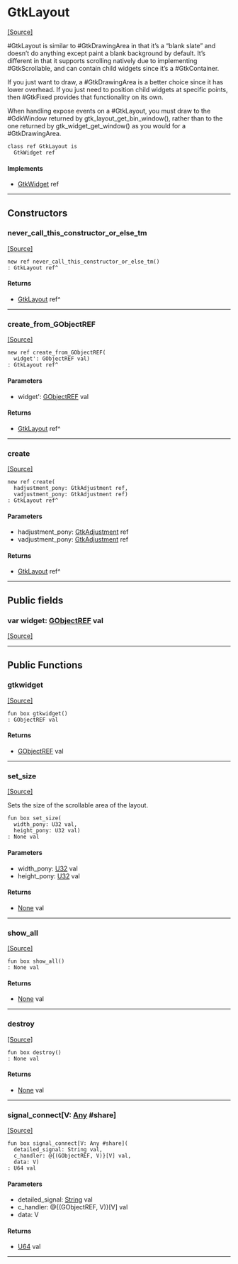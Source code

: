 # GtkLayout
<span class="source-link">[[Source]](src/gtk3/GtkLayout.md#L6)</span>

#GtkLayout is similar to #GtkDrawingArea in that it’s a “blank slate” and
doesn’t do anything except paint a blank background by default. It’s
different in that it supports scrolling natively due to implementing
#GtkScrollable, and can contain child widgets since it’s a #GtkContainer.

If you just want to draw, a #GtkDrawingArea is a better choice since it has
lower overhead. If you just need to position child widgets at specific
points, then #GtkFixed provides that functionality on its own.

When handling expose events on a #GtkLayout, you must draw to the #GdkWindow
returned by gtk_layout_get_bin_window(), rather than to the one returned by
gtk_widget_get_window() as you would for a #GtkDrawingArea.


```pony
class ref GtkLayout is
  GtkWidget ref
```

#### Implements

* [GtkWidget](gtk3-GtkWidget.md) ref

---

## Constructors

### never_call_this_constructor_or_else_tm
<span class="source-link">[[Source]](src/gtk3/GtkLayout.md#L24)</span>


```pony
new ref never_call_this_constructor_or_else_tm()
: GtkLayout ref^
```

#### Returns

* [GtkLayout](gtk3-GtkLayout.md) ref^

---

### create_from_GObjectREF
<span class="source-link">[[Source]](src/gtk3/GtkLayout.md#L27)</span>


```pony
new ref create_from_GObjectREF(
  widget': GObjectREF val)
: GtkLayout ref^
```
#### Parameters

*   widget': [GObjectREF](gtk3-..-gobject-GObjectREF.md) val

#### Returns

* [GtkLayout](gtk3-GtkLayout.md) ref^

---

### create
<span class="source-link">[[Source]](src/gtk3/GtkLayout.md#L31)</span>


```pony
new ref create(
  hadjustment_pony: GtkAdjustment ref,
  vadjustment_pony: GtkAdjustment ref)
: GtkLayout ref^
```
#### Parameters

*   hadjustment_pony: [GtkAdjustment](gtk3-GtkAdjustment.md) ref
*   vadjustment_pony: [GtkAdjustment](gtk3-GtkAdjustment.md) ref

#### Returns

* [GtkLayout](gtk3-GtkLayout.md) ref^

---

## Public fields

### var widget: [GObjectREF](gtk3-..-gobject-GObjectREF.md) val
<span class="source-link">[[Source]](src/gtk3/GtkLayout.md#L21)</span>



---

## Public Functions

### gtkwidget
<span class="source-link">[[Source]](src/gtk3/GtkLayout.md#L23)</span>


```pony
fun box gtkwidget()
: GObjectREF val
```

#### Returns

* [GObjectREF](gtk3-..-gobject-GObjectREF.md) val

---

### set_size
<span class="source-link">[[Source]](src/gtk3/GtkLayout.md#L73)</span>


Sets the size of the scrollable area of the layout.


```pony
fun box set_size(
  width_pony: U32 val,
  height_pony: U32 val)
: None val
```
#### Parameters

*   width_pony: [U32](builtin-U32.md) val
*   height_pony: [U32](builtin-U32.md) val

#### Returns

* [None](builtin-None.md) val

---

### show_all
<span class="source-link">[[Source]](src/gtk3/GtkWidget.md#L4)</span>


```pony
fun box show_all()
: None val
```

#### Returns

* [None](builtin-None.md) val

---

### destroy
<span class="source-link">[[Source]](src/gtk3/GtkWidget.md#L7)</span>


```pony
fun box destroy()
: None val
```

#### Returns

* [None](builtin-None.md) val

---

### signal_connect\[V: [Any](builtin-Any.md) #share\]
<span class="source-link">[[Source]](src/gtk3/GtkWidget.md#L10)</span>


```pony
fun box signal_connect[V: Any #share](
  detailed_signal: String val,
  c_handler: @{(GObjectREF, V)}[V] val,
  data: V)
: U64 val
```
#### Parameters

*   detailed_signal: [String](builtin-String.md) val
*   c_handler: @{(GObjectREF, V)}[V] val
*   data: V

#### Returns

* [U64](builtin-U64.md) val

---

